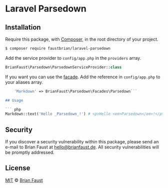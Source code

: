 # Laravel Parsedown

## Installation

Require this package, with [Composer](https://getcomposer.org/), in the root directory of your project.

``` bash
$ composer require faustbrian/laravel-parsedown
```

Add the service provider to `config/app.php` in the `providers` array.

``` php
BrianFaust\Parsedown\ParsedownServiceProvider::class
```

If you want you can use the [facade](http://laravel.com/docs/facades). Add the reference in `config/app.php` to your aliases array.

``` php
    'Markdown' => BrianFaust\Parsedown\Facades\Parsedown```

## Usage

``` php
Markdown::text('Hello _Parsedown_!') # <p>Hello <em>Parsedown</em>!</p>
```

## Security

If you discover a security vulnerability within this package, please send an e-mail to Brian Faust at hello@brianfaust.de. All security vulnerabilities will be promptly addressed.

## License

[MIT](LICENSE) © [Brian Faust](https://brianfaust.de)
